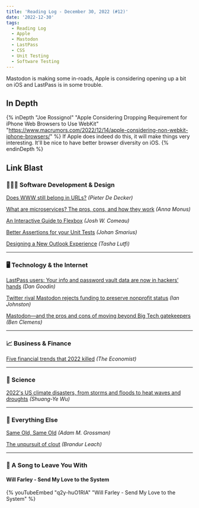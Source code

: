 ```yaml
---
title: 'Reading Log - December 30, 2022 (#12)'
date: '2022-12-30'
tags:
  - Reading Log
  - Apple
  - Mastodon
  - LastPass
  - CSS
  - Unit Testing
  - Software Testing
---
```


Mastodon is making some in-roads, Apple is considering opening up a bit on iOS and LastPass is in some trouble.
<!-- excerpt -->

<h2 class="old">In Depth</h2>

{% inDepth "Joe Rossignol" "Apple Considering Dropping Requirement for iPhone Web Browsers to Use WebKit" "https://www.macrumors.com/2022/12/14/apple-considering-non-webkit-iphone-browsers/" %}
    If Apple does indeed do this, it will make things very interesting. It'll be nice to have better browser diversity on iOS.
{% endinDepth %}

<h2 class="old">Link Blast</h2>

### 👨🏼‍💻 Software Development & Design

[Does WWW still belong in URLs?](https://css-tricks.com/does-www-still-belong-in-urls/) *(Pieter De Decker)*

[What are microservices? The pros, cons, and how they work](https://raygun.com/blog/what-are-microservices/) *(Anna Monus)*

[An Interactive Guide to Flexbox](https://www.joshwcomeau.com/css/interactive-guide-to-flexbox/) *(Josh W. Comeau)*

[Better Assertions for your Unit Tests](https://www.johansmarius.dev/2022/12/better-assertions-for-your-unit-tests.html) *(Johan Smarius)*

[Designing a New Outlook Experience](https://medium.com/microsoft-design/designing-a-new-outlook-experience-a3d93a925509) *(Tasha Lutfi)*

---

### 🖥 Technology & the Internet

[LastPass users: Your info and password vault data are now in hackers’ hands](https://arstechnica.com/information-technology/2022/12/lastpass-says-hackers-have-obtained-vault-data-and-a-wealth-of-customer-info/) *(Dan Goodin)*

[Twitter rival Mastodon rejects funding to preserve nonprofit status](https://arstechnica.com/tech-policy/2022/12/twitter-rival-mastodon-rejects-funding-to-preserve-nonprofit-status/) *(Ian Johnston)*

[Mastodon—and the pros and cons of moving beyond Big Tech gatekeepers](https://arstechnica.com/gadgets/2022/12/mastodon-highlights-pros-and-cons-of-moving-beyond-big-tech-gatekeepers/) *(Ben Clemens)*

---

### 📈 Business & Finance

[Five financial trends that 2022 killed](https://www.economist.com/finance-and-economics/2022/12/21/five-financial-trends-that-2022-killed?etear=nl_today_1) *(The Economist)*

---

### 🔬 Science

[2022's US climate disasters, from storms and floods to heat waves and droughts](https://arstechnica.com/science/2022/12/2022s-us-climate-disasters-from-storms-and-floods-to-heat-waves-and-droughts/) *(Shuang-Ye Wu)*

---

### 🎒 Everything Else

[Same Old, Same Old](https://humbledollar.com/2022/12/same-old-same-old/) *(Adam M. Grossman)*

[The unpursuit of clout](https://brandur.org/fragments/unpursuit-of-clout) *(Brandur Leach)*

---

### 🎵 A Song to Leave You With

#### Will Farley - Send My Love to the System

{% youTubeEmbed "q2y-huO1RlA" "Will Farley - Send My Love to the System" %}